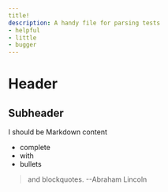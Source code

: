 ```yaml
---
title!
description: A handy file for parsing tests
- helpful
- little
- bugger
---
```


# Header
## Subheader
I should be Markdown content

- complete
- with
- bullets

> and blockquotes. --Abraham Lincoln
